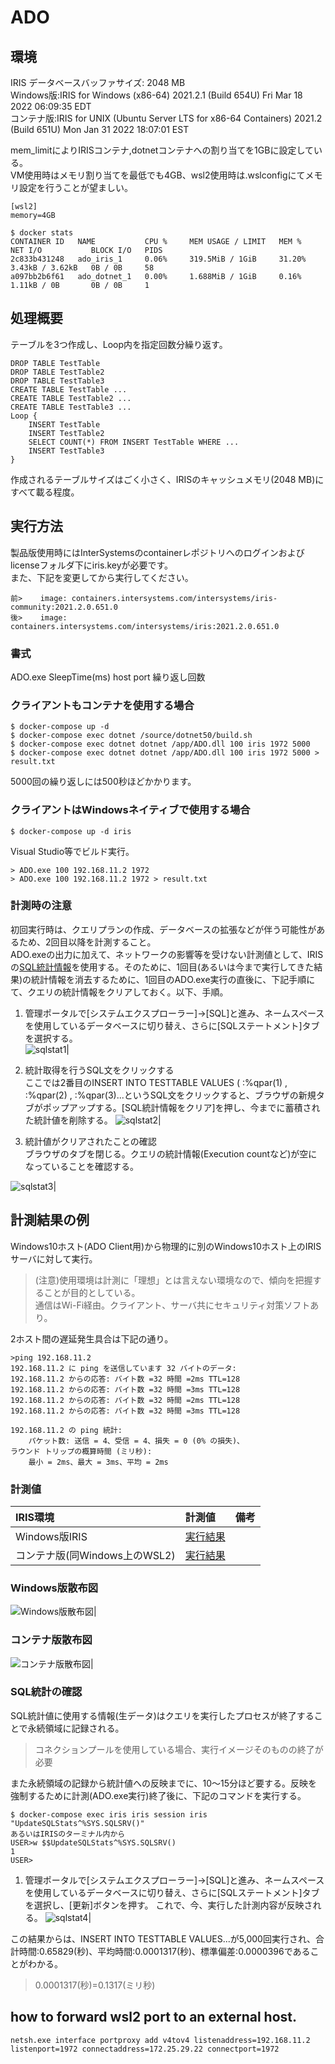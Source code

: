 # ADO
## 環境

IRIS データベースバッファサイズ: 2048 MB  
Windows版:IRIS for Windows (x86-64) 2021.2.1 (Build 654U) Fri Mar 18 2022 06:09:35 EDT  
コンテナ版:IRIS for UNIX (Ubuntu Server LTS for x86-64 Containers) 2021.2 (Build 651U) Mon Jan 31 2022 18:07:01 EST

mem_limitによりIRISコンテナ,dotnetコンテナへの割り当てを1GBに設定している。  
VM使用時はメモリ割り当てを最低でも4GB、wsl2使用時は.wslconfigにてメモリ設定を行うことが望ましい。
```
[wsl2]
memory=4GB
```

```
$ docker stats
CONTAINER ID   NAME           CPU %     MEM USAGE / LIMIT   MEM %     NET I/O           BLOCK I/O   PIDS
2c833b431248   ado_iris_1     0.06%     319.5MiB / 1GiB     31.20%    3.43kB / 3.62kB   0B / 0B     58
a097bb2b6f61   ado_dotnet_1   0.00%     1.688MiB / 1GiB     0.16%     1.11kB / 0B       0B / 0B     1
```

## 処理概要
テーブルを3つ作成し、Loop内を指定回数分繰り返す。
```
DROP TABLE TestTable
DROP TABLE TestTable2
DROP TABLE TestTable3
CREATE TABLE TestTable ...
CREATE TABLE TestTable2 ...
CREATE TABLE TestTable3 ...
Loop {
    INSERT TestTable
    INSERT TestTable2
    SELECT COUNT(*) FROM INSERT TestTable WHERE ...
    INSERT TestTable3
}
```
作成されるテーブルサイズはごく小さく、IRISのキャッシュメモリ(2048 MB)にすべて載る程度。

## 実行方法

製品版使用時にはInterSystemsのcontainerレポジトリへのログインおよびlicenseフォルダ下にiris.keyが必要です。  
また、下記を変更してから実行してください。
```
前>    image: containers.intersystems.com/intersystems/iris-community:2021.2.0.651.0
後>    image: containers.intersystems.com/intersystems/iris:2021.2.0.651.0
```

### 書式  
ADO.exe SleepTime(ms) host port 繰り返し回数


### クライアントもコンテナを使用する場合

```
$ docker-compose up -d
$ docker-compose exec dotnet /source/dotnet50/build.sh
$ docker-compose exec dotnet dotnet /app/ADO.dll 100 iris 1972 5000
$ docker-compose exec dotnet dotnet /app/ADO.dll 100 iris 1972 5000 > result.txt
```
5000回の繰り返しには500秒ほどかかります。  

### クライアントはWindowsネイティブで使用する場合

```
$ docker-compose up -d iris
```

Visual Studio等でビルド実行。  
```
> ADO.exe 100 192.168.11.2 1972 
> ADO.exe 100 192.168.11.2 1972 > result.txt
```

### 計測時の注意

初回実行時は、クエリプランの作成、データベースの拡張などが伴う可能性があるため、2回目以降を計測すること。  
ADO.exeの出力に加えて、ネットワークの影響等を受けない計測値として、IRISの[SQL統計情報](https://docs.intersystems.com/iris20212/csp/docbook/DocBook.UI.Page.cls?KEY=GSQLOPT_sqlstmts#GSQLOPT_sqlstmts_det_statssec)を使用する。そのために、1回目(あるいは今まで実行してきた結果)の統計情報を消去するために、1回目のADO.exe実行の直後に、下記手順にて、クエリの統計情報をクリアしておく。以下、手順。

1.  管理ポータルで[システムエクスプローラー]->[SQL]と進み、ネームスペースを使用しているデータベースに切り替え、さらに[SQLステートメント]タブを選択する。  
![sqlstat1](images/sqlstat1.png)|

2. 統計取得を行うSQL文をクリックする  
ここでは2番目のINSERT INTO TESTTABLE VALUES ( :%qpar(1) , :%qpar(2) , :%qpar(3)...というSQL文をクリックすると、ブラウザの新規タブがポップアップする。[SQL統計情報をクリア]を押し、今までに蓄積された統計値を削除する。
![sqlstat2](images/sqlstat2.png)|

3. 統計値がクリアされたことの確認  
ブラウザのタブを閉じる。クエリの統計情報(Execution countなど)が空になっていることを確認する。

![sqlstat3](images/sqlstat3.png)|

## 計測結果の例
Windows10ホスト(ADO Client用)から物理的に別のWindows10ホスト上のIRISサーバに対して実行。
> (注意)使用環境は計測に「理想」とは言えない環境なので、傾向を把握することが目的としている。  
> 通信はWi-Fi経由。クライアント、サーバ共にセキュリティ対策ソフトあり。

2ホスト間の遅延発生具合は下記の通り。
```
>ping 192.168.11.2
192.168.11.2 に ping を送信しています 32 バイトのデータ:
192.168.11.2 からの応答: バイト数 =32 時間 =2ms TTL=128
192.168.11.2 からの応答: バイト数 =32 時間 =3ms TTL=128
192.168.11.2 からの応答: バイト数 =32 時間 =2ms TTL=128
192.168.11.2 からの応答: バイト数 =32 時間 =3ms TTL=128

192.168.11.2 の ping 統計:
    パケット数: 送信 = 4、受信 = 4、損失 = 0 (0% の損失)、
ラウンド トリップの概算時間 (ミリ秒):
    最小 = 2ms、最大 = 3ms、平均 = 2ms
```
### 計測値

|IRIS環境|計測値|備考|
|:---|:---|:---|
|Windows版IRIS|[実行結果](results/sleep100-win.txt)||
|コンテナ版(同Windows上のWSL2)|[実行結果](results/sleep100-docker.txt)||

### Windows版散布図

![Windows版散布図](results/sleep100-win.png)|

### コンテナ版散布図

![コンテナ版散布図](results/sleep100-docker.png)|

### SQL統計の確認

SQL統計値に使用する情報(生データ)はクエリを実行したプロセスが終了することで永続領域に記録される。
> コネクションプールを使用している場合、実行イメージそのものの終了が必要

また永続領域の記録から統計値への反映までに、10～15分ほど要する。反映を強制するために計測(ADO.exe実行)終了後に、下記のコマンドを実行する。
```
$ docker-compose exec iris iris session iris "UpdateSQLStats^%SYS.SQLSRV()"
あるいはIRISのターミナル内から
USER>w $$UpdateSQLStats^%SYS.SQLSRV()
1
USER>
```

1.  管理ポータルで[システムエクスプローラー]->[SQL]と進み、ネームスペースを使用しているデータベースに切り替え、さらに[SQLステートメント]タブを選択し、[更新]ボタンを押す。  これで、今、実行した計測内容が反映される。
![sqlstat4](images/sqlstat4.png)|

この結果からは、INSERT INTO TESTTABLE VALUES...が5,000回実行され、合計時間:0.65829(秒)、平均時間:0.0001317(秒)、標準偏差:0.0000396であることがわかる。

> 0.0001317(秒)=0.1317(ミリ秒)

## how to forward wsl2 port to an external host.

```
netsh.exe interface portproxy add v4tov4 listenaddress=192.168.11.2 listenport=1972 connectaddress=172.25.29.22 connectport=1972
```


